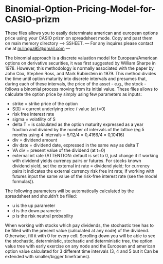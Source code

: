 # Binomial-Option-Pricing-Model-for-CASIO-prizm
These files allows you to easily determinate american and european options price using your CASIO prizm on spreadsheet mode.  Copy and past them on  main memory directory —> SSHEET. 
— For any inquires please contact me at m.lingua95@gmail.com —


The binomial approach is a discrete valuation model for European/American options on derivative securities, it was first suggested by William Sharpe in 1978. However, this methodology is normally associated with the paper by John Cox, Stephen Ross, and Mark Rubinstein in 1979.  This method divides the time until option maturity into discrete intervals and presumes that, during each of these intervals, the price of the asset - e.g., the stock - follows a binomial process moving from its initial value. These files allows to calculate the option price by simply using few parameters as inputs:

- strike = strike price of the option
- S(0) = current underlying price / value (at t=0)
- risk free interest rate
- sigma = volatility of S
- delta T = is calculated as the option maturity expressed as a year fraction and divided by the number of intervals of the lattice (eg 5 months using 4 intervals = 5/12/4 = 0,4166/4 = 0,10416)
- div = dividend amount
- div date = dividend date, expressed in the same way as delta T
- VA div = present value of the dividend (at t=0)
- external int rate (ATTENTION: default is set to 0, just change it if working with dividend yields currency pairs or futures. For stocks known dividend yield, set the external int rate = dividend yield; for currency pairs it indicates the external currency risk free int rate; if working with futures input the same value of the risk-free interest rate (see the model formulas)).

The following parameters will be automatically calculated by the spreadsheet and shouldn’t be filled:
- u is the up parameter
- d is the down parameter
- p is the risk neutral probability

When working with stocks which pay dividends, the stochastic tree has to be filled with the present value (calculated at any node) of the dividend. Otherwise, fill it with 0 for every cell. 
Scrolling down you will be able to see the stochastic, deterministic, stochastic and deterministic tree, the option value tree with early exercise on any node and the European and american option value calculated for 3 different time intervals (3, 4 and 5 but it Can be extended with smaller/bigger timeframes).
